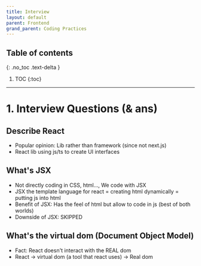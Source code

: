 ```yaml
---
title: Interview
layout: default
parent: Frontend 
grand_parent: Coding Practices
---
```


## Table of contents
{: .no_toc .text-delta }

1. TOC
{:toc}

---

# 1. Interview Questions (& ans)

## Describe React
- Popular opinion: Lib rather than framework (since not next.js)
- React lib using js/ts to create UI interfaces

## What's JSX
- Not directly coding in CSS, html..., We code with JSX
- JSX the template language for react = creating html dynamically = putting js into html
- Benefit of JSX: Has the feel of html but allow to code in js (best of both worlds)
- Downside of JSX: SKIPPED

## What's the virtual dom (Document Object Model)
- Fact: React doesn't interact with the REAL dom
- React -> virtual dom (a tool that react uses) -> Real dom